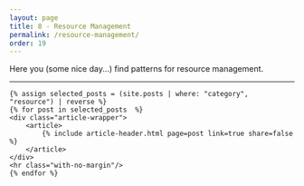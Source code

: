 ```yaml
---
layout: page
title: 8 - Resource Management
permalink: /resource-management/
order: 19
---
```


Here you (some nice day...) find patterns for resource management.

<div id="search-results">
    <hr id="first-hr" class="with-no-margin"/>


    {% assign selected_posts = (site.posts | where: "category", "resource") | reverse %}
    {% for post in selected_posts  %}
    <div class="article-wrapper">
        <article>
            {% include article-header.html page=post link=true share=false %}
        </article>
    </div>
    <hr class="with-no-margin"/>
    {% endfor %}
</div>
